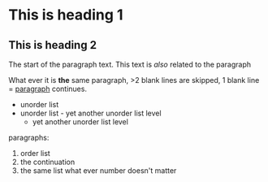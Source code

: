 # This is heading 1
## This is heading 2

The start of the paragraph text.
This text is *also* related to the paragraph




What ever it is **the** same paragraph, >2 blank lines are skipped, 1 blank line = [paragraph](https://duckduckgo.com) continues.




- unorder list
- unorder list
                - yet another unorder list level
    - yet another unorder list level

paragraphs:

1. order list
2. the continuation
1. the same list what ever number doesn't matter
